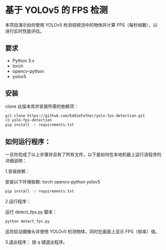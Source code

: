# 基于 YOLOv5 的 FPS 检测

本项目演示如何使用 YOLOv5 检测视频流中的物体并计算 FPS（每秒帧数），以进行实时性能评估。

## 要求

- Python 3.x
- torch
- opencv-python
- yolov5

## 安装

clone 此版本库并安装所需的依赖项：

```bash
git clone https://github.com/EddieFather/yolo-fps-detection.git
cd yolo-fps-detection
pip install -r requirements.txt
```

## 如何运行程序：

一旦你完成了以上步骤并且有了所有文件，以下是如何在本地机器上运行该程序的详细说明：

1.安装依赖：

安装以下环境依赖:
torch
opencv-python
yolov5

```bash
pip install -r requirements.txt
```

2.运行程序：

运行 detect_fps.py 脚本：
```bash
python detect_fps.py
```
这将启动摄像头并使用 YOLOv5 检测物体，同时在画面上显示 FPS（帧率）值。

3.退出程序：
按 q 键退出程序。
